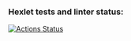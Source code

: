 ### Hexlet tests and linter status:
[![Actions Status](https://github.com/veyurievna/frontend-project-12/workflows/hexlet-check/badge.svg)](https://github.com/veyurievna/frontend-project-12/actions)